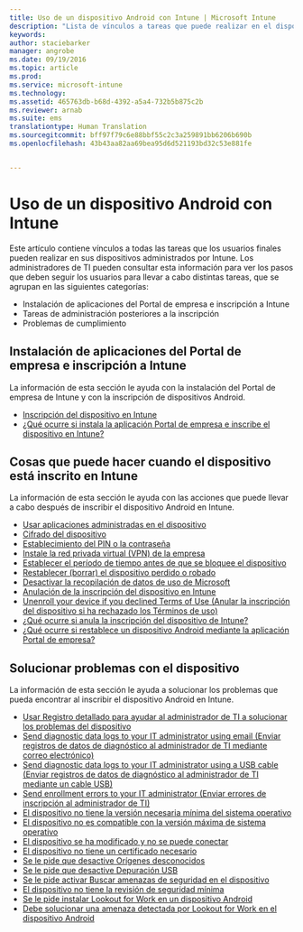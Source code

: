 ```yaml
---
title: Uso de un dispositivo Android con Intune | Microsoft Intune
description: "Lista de vínculos a tareas que puede realizar en el dispositivo móvil Android cuando este está inscrito en Intune"
keywords: 
author: staciebarker
manager: angrobe
ms.date: 09/19/2016
ms.topic: article
ms.prod: 
ms.service: microsoft-intune
ms.technology: 
ms.assetid: 465763db-b68d-4392-a5a4-732b5b875c2b
ms.reviewer: arnab
ms.suite: ems
translationtype: Human Translation
ms.sourcegitcommit: bff97f79c6e88bbf55c2c3a259891bb6206b690b
ms.openlocfilehash: 43b43aa82aa69bea95d6d521193bd32c53e881fe


---
```



# Uso de un dispositivo Android con Intune

Este artículo contiene vínculos a todas las tareas que los usuarios finales pueden realizar en sus dispositivos administrados por Intune. Los administradores de TI pueden consultar esta información para ver los pasos que deben seguir los usuarios para llevar a cabo distintas tareas, que se agrupan en las siguientes categorías:

- Instalación de aplicaciones del Portal de empresa e inscripción a Intune
- Tareas de administración posteriores a la inscripción
- Problemas de cumplimiento

## Instalación de aplicaciones del Portal de empresa e inscripción a Intune

La información de esta sección le ayuda con la instalación del Portal de empresa de Intune y con la inscripción de dispositivos Android.

- [Inscripción del dispositivo en Intune](enroll-your-device-in-Intune-android.md)
- [¿Qué ocurre si instala la aplicación Portal de empresa e inscribe el dispositivo en Intune?](what-happens-if-you-install-the-company-portal-app-and-enroll-your-device-in-intune-android.md)

## Cosas que puede hacer cuando el dispositivo está inscrito en Intune

La información de esta sección le ayuda con las acciones que puede llevar a cabo después de inscribir el dispositivo Android en Intune.

- [Usar aplicaciones administradas en el dispositivo](use-managed-apps-on-your-device-android.md)
- [Cifrado del dispositivo](encrypt-your-device-android.md)
- [Establecimiento del PIN o la contraseña](set-your-pin-or-password-android.md)
- [Instale la red privada virtual (VPN) de la empresa](install-your-companys-virtual-private-network-VPN-android.md)
- [Establecer el período de tiempo antes de que se bloquee el dispositivo](set-the-amount-of-time-before-your-device-is-locked-android.md)
- [Restablecer (borrar) el dispositivo perdido o robado](reset-erase-your-lost-or-stolen-device-android.md)
- [Desactivar la recopilación de datos de uso de Microsoft](turn-off-microsoft-usage-data-collection-android.md)
- [Anulación de la inscripción del dispositivo en Intune](unenroll-your-device-from-intune-android.md)
- [Unenroll your device if you declined Terms of Use (Anular la inscripción del dispositivo si ha rechazado los Términos de uso)](unenroll-your-device-from-intune-if-you-declined-terms-of-use-android.md)
- [¿Qué ocurre si anula la inscripción del dispositivo de Intune?](what-happens-if-you-unenroll-your-device-from-intune-android.md)
- [¿Qué ocurre si restablece un dispositivo Android mediante la aplicación Portal de empresa?](what-happens-if-you-reset-your-device-using-the-company-portal-android.md)
<!--- - [What is the Rights Management sharing app?](what-is-the-rms-sharing-app-android.md) --->

## Solucionar problemas con el dispositivo

La información de esta sección le ayuda a solucionar los problemas que pueda encontrar al inscribir el dispositivo Android en Intune.

- [Usar Registro detallado para ayudar al administrador de TI a solucionar los problemas del dispositivo](use-verbose-logging-to-help-your-it-administrator-fix-device-issues-android.md)
- [Send diagnostic data logs to your IT administrator using email (Enviar registros de datos de diagnóstico al administrador de TI mediante correo electrónico)](send-diagnostic-data-logs-to-your-it-administrator-using-email-android.md)
- [Send diagnostic data logs to your IT administrator using a USB cable (Enviar registros de datos de diagnóstico al administrador de TI mediante un cable USB)](send-diagnostic-data-logs-to-your-it-administrator-using-a-usb-cable-android.md)
- [Send enrollment errors to your IT administrator (Enviar errores de inscripción al administrador de TI)](send-enrollment-errors-to-your-it-administrator-android.md)
- [El dispositivo no tiene la versión necesaria mínima del sistema operativo](device-doesnt-have-the-required-minimum-operating-system-version-android.md)
- [El dispositivo no es compatible con la versión máxima de sistema operativo](device-doesnt-comply-with-maximum-operating-system-version-android.md)
- [El dispositivo se ha modificado y no se puede conectar](your-device-is-rooted-and-you-cant-connect-android.md)
- [El dispositivo no tiene un certificado necesario](your-device-is-missing-a-required-certificate-android.md)
- [Se le pide que desactive Orígenes desconocidos](you-are-asked-to-turn-off-unknown-sources-android.md)
- [Se le pide que desactive Depuración USB](you-are-asked-to-turn-off-usb-debugging-android.md)
- [Se le pide activar Buscar amenazas de seguridad en el dispositivo](you-are-asked-to-turn-on-scan-device-for-security-threats-android.md)
- [El dispositivo no tiene la revisión de seguridad mínima](your-device-does-not-meet-the-minimum-security-patch-android.md)
- [Se le pide instalar Lookout for Work en un dispositivo Android](you-are-prompted-to-install-lookout-for-work-android.md)
- [Debe solucionar una amenaza detectada por Lookout for Work en el dispositivo Android](you-need-to-resolve-a-threat-found-by-lookout-for-work-android.md)



<!--HONumber=Sep16_HO3-->


